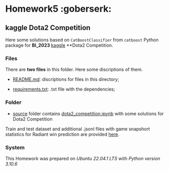 # Homework5 :goberserk:

## kaggle Dota2 Competition

Here some solutions based on `CatBoostClassifier` from `catboost` Python package for **BI_2023** [kaggle](https://www.kaggle.com/competitions/bi-ml-competition-2023/overview) **Dota2 Competition. 

### Files

There are **two files** in this folder. Here some discriptions of them.

- [README.md](./README.md): discriptions for files in this directory;

- [requirements.txt](./requirements.txt): .txt file with the dependencies;

### Folder

- [source](./source) folder contains [dota2_competition.ipynb](./source/dota2_competition.ipynb) with some solutions for Dota2 Competition

Train and test dataset and additional .jsonl files with game snapshort statistics for Radiant win prediction are provided [here](https://www.kaggle.com/competitions/bi-ml-competition-2023/data).

### System

This Homework was prepared on *Ubuntu 22.04.1 LTS* with *Python version 3.10.6*
